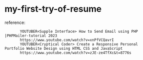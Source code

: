 # my-first-try-of-resume
reference: 

           YOUTUBER<Supple Interface> How to Send Email using PHP |PHPMailer-tutorial 2023
           https://www.youtube.com/watch?v=xnPfVCQavrI
           YOUTUBER<Cryptical Coder> Create a Responsive Personal Portfolio Website Design using HTML CSS and JavaScript
           https://www.youtube.com/watch?v=zJE-ze4TfXc&t=8776s
